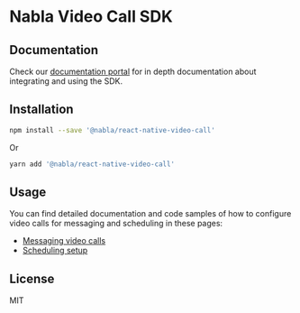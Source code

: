# Nabla Video Call SDK

## Documentation

Check our [documentation portal](https://docs.nabla.com/) for in depth documentation about integrating and using the SDK.

## Installation

```sh
npm install --save '@nabla/react-native-video-call'
```

Or

```sh
yarn add '@nabla/react-native-video-call'
```

## Usage

You can find detailed documentation and code samples of how to configure video calls for messaging and scheduling in these pages:  
- [Messaging video calls](https://docs.nabla.com/docs/messaging-video-calls-rn)
- [Scheduling setup](https://docs.nabla.com/docs/scheduling-setup-rn#setup-scheduling-module)

## License

MIT
